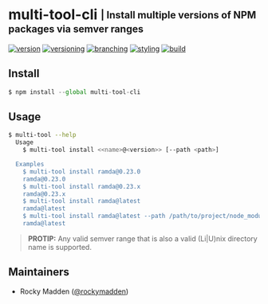 # multi-tool-cli <sub><sup>| Install multiple versions of NPM packages via semver ranges<sup></sub>
[![version](http://img.shields.io/badge/version-0.1.0-blue.svg)](https://www.npmjs.com/package/multi-tool-cli)
[![versioning](http://img.shields.io/badge/versioning-semver-blue.svg)](http://semver.org/)
[![branching](http://img.shields.io/badge/branching-github%20flow-blue.svg)](https://guides.github.com/introduction/flow/)
[![styling](http://img.shields.io/badge/code%20styling-XO-blue.svg)](https://github.com/sindresorhus/xo)
[![build](https://circleci.com/gh/cloud-elements/multi-tool-cli.svg?style=shield)](https://circleci.com/gh/cloud-elements/multi-tool-cli)

## Install
```javascript
$ npm install --global multi-tool-cli
```

## Usage
```bash
$ multi-tool --help
  Usage
    $ multi-tool install <<name>@<version>> [--path <path>]

  Examples
    $ multi-tool install ramda@0.23.0
    ramda@0.23.0
    $ multi-tool install ramda@0.23.x
    ramda@0.23.x
    $ multi-tool install ramda@latest
    ramda@latest
    $ multi-tool install ramda@latest --path /path/to/project/node_modules
    ramda@latest
```
> __PROTIP:__ Any valid semver range that is also a valid (Li|U)nix directory name is supported.

## Maintainers
* Rocky Madden ([@rockymadden](https://github.com/rockymadden))
